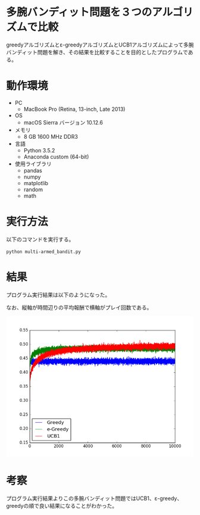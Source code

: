 # 多腕バンディット問題を３つのアルゴリズムで比較

greedyアルゴリズムとε-greedyアルゴリズムとUCB1アルゴリズムによって多腕バンディット問題を解き、その結果を比較することを目的としたプログラムである。

# 動作環境

- PC
	- MacBook Pro (Retina, 13-inch, Late 2013)
- OS
	- macOS Sierra バージョン 10.12.6
- メモリ
	- 8 GB 1600 MHz DDR3
- 言語
	- Python 3.5.2
	- Anaconda custom (64-bit)
- 使用ライブラリ
	- pandas
	- numpy
	- matplotlib
	- random
	- math

# 実行方法

以下のコマンドを実行する。

`python multi-armed_bandit.py`

# 結果

プログラム実行結果は以下のようになった。

なお、縦軸が時間辺りの平均報酬で横軸がプレイ回数である。

![実行結果](https://raw.githubusercontent.com/MotoShin/multi-armed_bandit_problem/images/figure_1.png)

# 考察

プログラム実行結果よりこの多腕バンディット問題ではUCB1、ε-greedy、greedyの順で良い結果になることがわかった。
